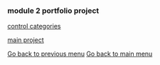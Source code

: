### module 2 portfolio project



[control categories](./gcprojects/modulegoogle.html)




[main project](./gcprojects/modulegoogle.html)

























[Go back to previous menu](./gcprojects.html)
[Go back to main menu](./index.html)
